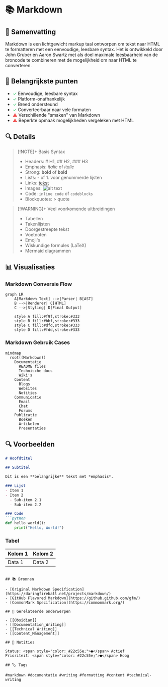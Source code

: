 # 📚 Markdown

## 📝 Samenvatting

Markdown is een lichtgewicht markup taal ontworpen om tekst naar HTML te formatteren met een eenvoudige, leesbare syntax. Het is ontwikkeld door John Gruber en Aaron Swartz met als doel maximale leesbaarheid van de broncode te combineren met de mogelijkheid om naar HTML te converteren.

## 🎯 Belangrijkste punten

- <span style="color: #22c55e;">✓</span> Eenvoudige, leesbare syntax
- <span style="color: #22c55e;">✓</span> Platform-onafhankelijk
- <span style="color: #22c55e;">✓</span> Breed ondersteund
- <span style="color: #22c55e;">✓</span> Converteerbaar naar vele formaten
- <span style="color: #ef4444;">⚠</span> Verschillende "smaken" van Markdown
- <span style="color: #ef4444;">⚠</span> Beperkte opmaak mogelijkheden vergeleken met HTML

## 🔍 Details

> [!NOTE]+ Basis Syntax
> - Headers: # H1, ## H2, ### H3
> - Emphasis: *italic* of _italic_
> - Strong: **bold** of __bold__
> - Lists: - of 1. voor genummerde lijsten
> - Links: [tekst](url)
> - Images: ![alt text](image-url)
> - Code: `inline code` of ```codeblocks```
> - Blockquotes: > quote

> [!WARNING]+ Veel voorkomende uitbreidingen
> - Tabellen
> - Takenlijsten
> - Doorgestreepte tekst
> - Voetnoten
> - Emoji's
> - Wiskundige formules (LaTeX)
> - Mermaid diagrammen

## 📊 Visualisaties

### Markdown Conversie Flow
```mermaid
graph LR
    A[Markdown Text] -->|Parser| B[AST]
    B -->|Renderer| C[HTML]
    C -->|Styling| D[Final Output]
    
    style A fill:#f9f,stroke:#333
    style B fill:#bbf,stroke:#333
    style C fill:#dfd,stroke:#333
    style D fill:#fdd,stroke:#333
```

### Markdown Gebruik Cases
```mermaid
mindmap
  root((Markdown))
    Documentatie
      README files
      Technische docs
      Wiki's
    Content
      Blogs
      Websites
      Notities
    Communicatie
      Email
      Chat
      Forums
    Publicatie
      Boeken
      Artikelen
      Presentaties
```

## 🔍 Voorbeelden

```markdown
# Hoofdtitel

## Subtitel

Dit is een **belangrijke** tekst met *emphasis*.

### Lijst
- Item 1
- Item 2
  - Sub-item 2.1
  - Sub-item 2.2

### Code
```python
def hello_world():
    print("Hello, World!")
```

### Tabel
| Kolom 1 | Kolom 2 |
|---------|---------|
| Data 1  | Data 2  |
```

## 📚 Bronnen

- [Original Markdown Specification](https://daringfireball.net/projects/markdown/)
- [GitHub Flavored Markdown](https://github.github.com/gfm/)
- [CommonMark Specification](https://commonmark.org/)

## 🔗 Gerelateerde onderwerpen

- [[Obsidian]]
- [[Documentation_Writing]]
- [[Technical_Writing]]
- [[Content_Management]]

## 📝 Notities

Status: <span style="color: #22c55e;">●</span> Actief
Prioriteit: <span style="color: #22c55e;">●</span> Hoog

## 🏷️ Tags

#markdown #documentatie #writing #formatting #content #technical-writing
